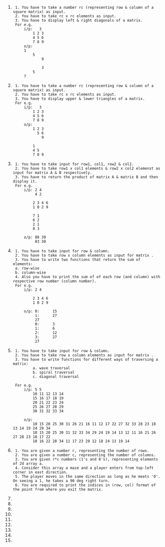 1.      1. You have to take a number rc (representing row & column of a square matrix) as input.
        2. You have to take rc x rc elements as input.
        3. You have to display left & right diagonals of a matrix.
        For e.g.
            i/p:   3
                1 2 3
                4 5 6
                7 8 9
            o/p:
            1
                5
                    9

                    3
                5
            7

2.      1. You have to take a number rc (representing row & column of a square matrix) as input.
        2. You have to take rc x rc elements as input.
        3. You have to display upper & lower triangles of a matrix.
        For e.g.
            i/p:   3
                1 2 3
                4 5 6
                7 8 9
            o/p:
                1 2 3
                  5 6
                    9

                1
                4 5
                7 8 9

3.      1. You have to take input for row1, col1, row2 & col2.
        2. You have to take row1 x col1 elements & row2 x col2 elemenst as input for matrix A & B respectively.
        3. You have to return the product of matrix A & matrix B and then display it.
        For e.g.
            i/p: 2 4
                 4 2

                2 3 4 6
                1 0 2 9

                7 1
                6 2
                2 1
                8 3

            o/p: 88 30
                 83 30

4.      1. You have to take input for row & column.
        2. You have to take row x column elements as input for matrix .
        3. You have to write two functions that return the sum of elements:
        a. row-wise
        b. column-wise
        4. Also you have to print the sum of of each row (and column) with respective row number (column number).
        For e.g.
            i/p: 2 4

                2 3 4 6
                1 0 2 9

            o/p: 0:      15
                 1:      27
                 27
                 0:      3
                 1:      6
                 2:      12
                 3:      27
                 27 

5.      1. You have to take input for row & column.
        2. You have to take row x column elements as input for matrix . 
        3. You have to write functions for different ways of traversing a matrix:
                a. wave traversal
                b. spiral traversal
                c. diagonal traversal

        For e.g.
            i/p: 5 5 
                10 11 12 13 14 
                15 16 17 18 19 
                20 21 22 23 24 
                25 26 27 28 29 
                30 31 32 33 34 

            o/p:
                10 15 20 25 30 31 26 21 16 11 12 17 22 27 32 33 28 23 18 13 14 19 24 29 34 
                10 15 20 25 30 31 32 33 34 29 24 19 14 13 12 11 16 21 26 27 28 23 18 17 22 
                10 16 22 28 34 11 17 23 29 12 18 24 13 19 14

6.      1. You are given a number r, representing the number of rows.
        2. You are given a number c, representing the number of columns.
        3. You are given r*c numbers (1's and 0's), representing elements of 2d array a.
        4. Consider this array a maze and a player enters from top-left corner in east direction.
        5. The player moves in the same direction as long as he meets '0'. On seeing a 1, he takes a 90 deg right turn.
        6. You are required to print the indices in (row, col) format of the point from where you exit the matrix.

7.
8.
9.
10.
11.
12.
13.
14.
15.
